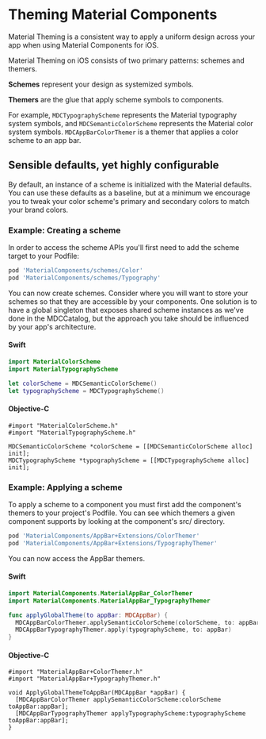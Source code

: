 <!--docs:
title: "Theming"
layout: landing
section: docs
path: /docs/theming/
-->

# Theming Material Components

Material Theming is a consistent way to apply a uniform design across your app when using Material Components for iOS.

Material Theming on iOS consists of two primary patterns: schemes and themers.

**Schemes** represent your design as systemized symbols.

**Themers** are the glue that apply scheme symbols to components.

For example, `MDCTypographyScheme` represents the Material typography system symbols, and `MDCSemanticColorScheme` represents the Material color system symbols. `MDCAppBarColorThemer` is
a themer that applies a color scheme to an app bar.

## Sensible defaults, yet highly configurable

By default, an instance of a scheme is initialized with the Material defaults. You can use these
defaults as a baseline, but at a minimum we encourage you to tweak your color scheme's primary and
secondary colors to match your brand colors.

### Example: Creating a scheme

In order to access the scheme APIs you'll first need to add the scheme target to your Podfile:

``` bash
pod 'MaterialComponents/schemes/Color'
pod 'MaterialComponents/schemes/Typography'
```

You can now create schemes. Consider where you will want to store your schemes so that they are
accessible by your components. One solution is to have a global singleton that exposes shared
scheme instances as we've done in the MDCCatalog, but the approach you take should be influenced
by your app's architecture.

<!--<div class="material-code-render" markdown="1">-->
#### Swift

``` swift
import MaterialColorScheme
import MaterialTypographyScheme

let colorScheme = MDCSemanticColorScheme()
let typographyScheme = MDCTypographyScheme()
```

#### Objective-C

``` objc
#import "MaterialColorScheme.h"
#import "MaterialTypographyScheme.h"

MDCSemanticColorScheme *colorScheme = [[MDCSemanticColorScheme alloc] init];
MDCTypographyScheme *typographyScheme = [[MDCTypographyScheme alloc] init];
```
<!--</div>-->

### Example: Applying a scheme

To apply a scheme to a component you must first add the component's themers to your project's
Podfile. You can see which themers a given component supports by looking at the component's src/
directory.

``` bash
pod 'MaterialComponents/AppBar+Extensions/ColorThemer'
pod 'MaterialComponents/AppBar+Extensions/TypographyThemer'
```

You can now access the AppBar themers.

<!--<div class="material-code-render" markdown="1">-->
#### Swift

``` swift
import MaterialComponents.MaterialAppBar_ColorThemer
import MaterialComponents.MaterialAppBar_TypographyThemer

func applyGlobalTheme(to appBar: MDCAppBar) {
  MDCAppBarColorThemer.applySemanticColorScheme(colorScheme, to: appBar)
  MDCAppBarTypographyThemer.apply(typographyScheme, to: appBar)
}
```

#### Objective-C

``` objc
#import "MaterialAppBar+ColorThemer.h"
#import "MaterialAppBar+TypographyThemer.h"

void ApplyGlobalThemeToAppBar(MDCAppBar *appBar) {
  [MDCAppBarColorThemer applySemanticColorScheme:colorScheme toAppBar:appBar];
  [MDCAppBarTypographyThemer applyTypographyScheme:typographyScheme toAppBar:appBar];
}
```
<!--</div>-->
